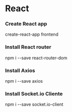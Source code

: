 # React

### Create React app
create-react-app frontend

### Install React router
npm i --save react-router-dom

### Install Axios
npm i --save axios

### Install Socket.io Cliente
npm i --save socket.io-client